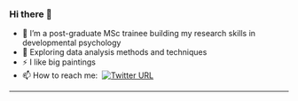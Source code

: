 ### Hi there 👋

- 🔭 I’m a post-graduate MSc trainee building my research skills in developmental psychology
- 🌱 Exploring data analysis methods and techniques
- ⚡ I like big paintings
- 📫 How to reach me: &nbsp;[![Twitter URL](https://img.shields.io/twitter/url?style=social&url=https%3A%2F%2Ftwitter.com%2Fspecimen049)](https://twitter.com/specimen049)

---
